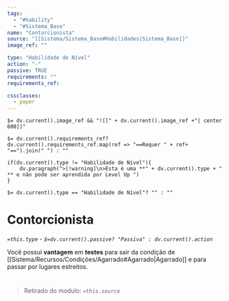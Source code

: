 ```yaml
---
tags:
  - "#hability"
  - "#Sistema_Base"
name: "Contorcionista"
source: "[[Sistema/Sistema_Base#Habilidades|Sistema_Base]]"
image_ref: ""

type: "Habilidade de Nível"
action: "-"
passive: TRUE
requirements: ""
requirements_ref:  

cssclasses:
  - paper
---
```

`$= dv.current().image_ref && "![[" + dv.current().image_ref +"| center 600]]"`


`$= dv.current().requirements_ref? dv.current().requirements_ref.map(ref => "==Requer " + ref+ "==").join(" ") : ""`

```dataviewjs
if(dv.current().type != "Habilidade de Nível"){
	dv.paragraph(">[!warning]\n>Esta é uma **" + dv.current().type + " ** e não pode ser aprendida por Level Up ")
}
```


`$= dv.current().type == "Habilidade de Nível"? "" : ""`
# Contorcionista
*`=this.type` - `$=dv.current().passive? "Passiva" : dv.current().action`*

Você possui **vantagem** em **testes** para sair da condição de [[Sistema/Recursos/Condições/Agarrado#Agarrado|Agarrado]] e para passar por lugares estreitos.


#
> Retirado do modulo: `=this.source`